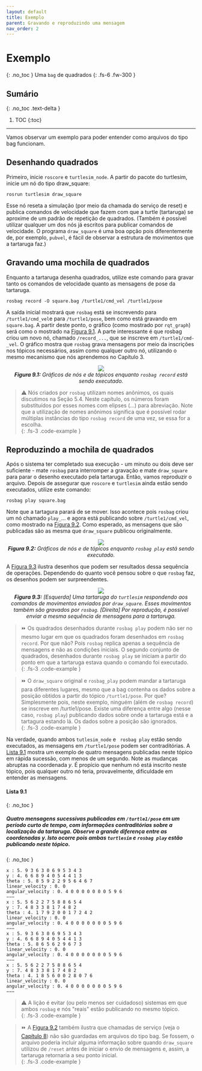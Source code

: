 ```yaml
---
layout: default
title: Exemplo
parent: Gravando e reproduzindo uma mensagem
nav_order: 2
---
```

# Exemplo
{: .no_toc }
 Uma `bag` de quadrados
{: .fs-6 .fw-300 }

## Sumário
{: .no_toc .text-delta }

1. TOC
{:toc}
---

Vamos observar um exemplo para poder entender como arquivos do tipo bag funcionam. 

## Desenhando quadrados
Primeiro, inicie `roscore` e `turtlesim_node`. A partir do pacote do turtlesim, inicie um nó do tipo draw_square:

```
rosrun turtlesim draw_square
```
Esse nó reseta a simulação (por meio da chamada do serviço de reset) e publica comandos de velocidade que fazem com que
a turtle (tartaruga) se aproxime de um padrão de repetição de quadrados. (Também é possível utilizar qualquer um dos nós
já escritos para publicar comandos de velocidade. O programa `draw_square` é uma boa opção pois diferentemente de, por exemplo,
`pubvel`, é fácil de observar a estrutura de movimentos que a tartaruga faz.)  

## Gravando uma mochila de quadrados

Enquanto a tartaruga desenha quadrados, utilize este comando para gravar tanto os comandos de velocidade quanto as mensagens de
pose da tartaruga. 

```
rosbag record -O square.bag /turtle1/cmd_vel /turtle1/pose
```  

A saída inicial mostrará que `rosbag` está se inscrevendo para `/turtle1/cmd_vel`e para `/turtle1/pose`, bem como está gravando
em `square.bag`. A partir deste ponto, o gráfico (como mostrado por `rqt_graph`) será como o mostrado na [Figura 9.1](#9.1). A parte interessante é
que rosbag criou um novo nó, chamado `/record_...`, que se inscreve em `/turtle1/cmd-_vel`. O gráfico mostra que `rosbag` grava mensagens
por meio da inscrições nos tópicos necessários, assim como qualquer outro nó, utilizando o mesmo mecanismo que nós aprendemos no Capítulo 3.  

<p align="center">
  <img src="https://user-images.githubusercontent.com/48807586/126534305-01335224-fdb1-49ff-9fb7-64b2d927766f.png"/><br>
  <i><b><a name="9.1"> Figura 9.1:</a></b> Gráficos de nós e de tópicos enquanto <code>rosbag record</code> está sendo executado.</i>
</p>


> ⚠️ Nós criados por `rosbag` utilizam nomes anônimos, os quais discutimos na Seção 5.4. Neste capítulo, os números foram substituídos
por esses nomes com elipses (...) para abreviação. Note que a utilização de nomes anônimos significa que é possível rodar múltiplas instâncias
do tipo `rosbag record` de uma vez, se essa for a escolha.  
{: .fs-3 .code-example } 

## Reproduzindo a mochila de quadrados

Após o sistema ter completado sua execução - um minuto ou dois deve ser suficiente - mate `rosbag` para interromper a gravação e
mate `draw_square` para parar o desenho executado pela tartaruga. Então, vamos reproduzir o arquivo. Depois de assegurar que `roscore`
e `turtlesim` ainda estão sendo executados, utilize este comando: 

```
rosbag play square.bag
```

Note que a tartagura parará de se mover. Isso acontece pois `rosbag` criou um nó chamado `play_`... e agora está publicando sobre
`/turtle1/cmd_vel`, como mostrado na [Figura 9.2](#9.2). Como esperado, as mensagens que são publicadas são as mesma que `draw_square` publicou
originalmente.   

<p align="center">
  <img src="https://user-images.githubusercontent.com/48807586/126534318-f3bdd82f-d1bd-4640-8d97-1dd54aab5404.png"/><br>
  <i><b><a name="9.2"> Figura 9.2:</a></b> Gráficos de nós e de tópicos enquanto <code>rosbag play</code> está sendo executado.</i>
</p>

A [Figura 9.3](#9.3) ilustra desenhos que podem ser resultados dessa sequência de operações. Dependendo do quanto você pensou sobre o que `rosbag`
faz, os desenhos podem ser surpreendentes. 

<p align="center">
  <img src="https://user-images.githubusercontent.com/48807586/126534323-cfc57284-efa2-4352-844a-91cd72b2fabe.png"/><br>
  <i><b><a name="9.3"> Figura 9.3:</a></b> [Esquerda] Uma tartaruga do <code>turtlesim</code> respondendo aos comandos de movimentos enviados por <code>draw_square</code>. Esses movimentos também são gravados por <code>rosbag</code>. [Direita] Por reprodução, é possível enviar a mesma sequência de mensagens para a tartaruga.</i>
</p>

> ⏩ Os quadrados desenhados durante `rosbag play` podem não ser no mesmo lugar em que os quadrados foram desenhados em `rosbag record`.
Por que não? Pois `rosbag` replica apenas a sequência de mensagens e não as condições iniciais. O segundo conjunto de quadrados, desenhados
durante `rosbag play` se iniciam a partir do ponto em que a tartaruga estava quando o comando foi executado.  
{: .fs-3 .code-example } 

> ⏩ O `draw_square` original e `rosbag_play` podem mandar a tartaruga para diferentes lugares, mesmo que a bag contenha os dados
sobre a posição obtidos a partir do tópico `/turtle1/pose`. Por que? Simplesmente pois, neste exemplo, ninguém (além de `rosbag record`)
se inscreve em /turtle1/pose. Existe uma diferença entre algo (nesse caso, `rosbag play`) publicando dados sobre onde a tartaruga está e
a tartagura estando lá. Os dados sobre a posição são ignorados.    
{: .fs-3 .code-example } 

Na verdade, quando ambos `tutlesim_node` e ` rosbag play` estão sendo executados, as mensagens em `/turtle1/pose` podem ser contraditórias.
A [Lista 9.1](#lista-91) mostra um exemplo de quatro mensagens publicadas neste tópico em rápida sucessão, com menos de um segundo. Note as mudanças
abruptas na coordenada *y*. É propício que nenhum nó está inscrito neste tópico, pois qualquer outro nó teria, provavelmente, dificuldade 
em entender as mensagens.  

#### **Lista 9.1**
{: .no_toc }
##### Quatro mensagens sucessivas publicadas em `/turtle1/pose` em um período curto de tempo, com informações contraditórias sobre a localização da tartaruga. Observe a grande diferença entre as coordenadas *y*. Isto ocorre pois ambas `turtlesim` e `rosbag play` estão publicando neste tópico.  
{: .no_toc }
```
x : 5. 9 3 6 3 0 6 9 5 3 4 3
y : 4. 6 6 8 9 4 0 5 4 4 1 3
theta : 5. 8 5 9 2 2 9 5 6 4 6 7
linear_velocity : 0. 0
angular_velocity : 0. 4 0 0 0 0 0 0 0 5 9 6
−−−
x : 5. 5 6 2 2 7 5 8 8 6 5 4
y : 7. 4 8 3 3 8 1 7 4 8 2
theta : 4. 1 7 9 2 0 0 1 7 2 4 2
linear_velocity : 0. 0
angular_velocity : 0. 4 0 0 0 0 0 0 0 5 9 6
−−−
x : 5. 9 3 6 3 0 6 9 5 3 4 3
y : 4. 6 6 8 9 4 0 5 4 4 1 3
theta : 5. 8 6 5 6 2 9 6 7 3
linear_velocity : 0. 0
angular_velocity : 0. 4 0 0 0 0 0 0 0 5 9 6
−−−
x : 5. 5 6 2 2 7 5 8 8 6 5 4
y : 7. 4 8 3 3 8 1 7 4 8 2
theta : 4. 1 8 5 6 0 0 2 8 0 7 6
linear_velocity : 0. 0
angular_velocity : 0. 4 0 0 0 0 0 0 0 5 9 6
−−−
``` 

> ⚠️ A lição é evitar (ou pelo menos ser cuidadoso) sistemas em que ambos `rosbag` e nós "reais" estão publicando no mesmo tópico.  
{: .fs-3 .code-example }  

> ⏩ A [Figura 9.2](#9.2) também ilustra que chamadas de serviço (veja o [Capítulo 8](https://ras-ufcg.github.io/agitROS/8/README.html)) não são guardadas em arquivos do tipo bag. Se fossem, o arquivo
poderia incluir alguma informação sobre quando `draw_square` utilizou de `/reset` antes de iniciar o envio de mensagens e, assim,
a tartaruga retornaria a seu ponto inicial.  
{: .fs-3 .code-example } 




